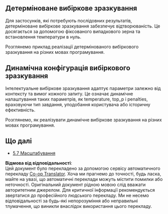 <!--
CO_OP_TRANSLATOR_METADATA:
{
  "original_hash": "3cb0da3badd51d73ab78ebade2827d98",
  "translation_date": "2025-06-17T16:59:28+00:00",
  "source_file": "05-AdvancedTopics/mcp-sampling/README.md",
  "language_code": "uk"
}
-->
## Детерміноване вибіркове зразкування

Для застосунків, які потребують послідовних результатів, детерміноване вибіркове зразкування забезпечує відтворюваність. Це досягається за допомогою фіксованого випадкового зерна та встановлення температури в нуль.

Розглянемо приклад реалізації детермінованого вибіркового зразкування на різних мовах програмування.

## Динамічна конфігурація вибіркового зразкування

Інтелектуальне вибіркове зразкування адаптує параметри залежно від контексту та вимог кожного запиту. Це означає динамічне налаштування таких параметрів, як temperature, top_p і penalties, враховуючи тип завдання, уподобання користувача або історичну ефективність.

Розглянемо, як реалізувати динамічне вибіркове зразкування на різних мовах програмування.

## Що далі

- [5.7 Масштабування](../mcp-scaling/README.md)

**Відмова від відповідальності**:  
Цей документ було перекладено за допомогою сервісу автоматичного перекладу [Co-op Translator](https://github.com/Azure/co-op-translator). Хоча ми прагнемо до точності, будь ласка, майте на увазі, що автоматичні переклади можуть містити помилки або неточності. Оригінальний документ рідною мовою слід вважати авторитетним джерелом. Для критичної інформації рекомендується звертатися до професійного людського перекладу. Ми не несемо відповідальності за будь-які непорозуміння або неправильні тлумачення, що виникли внаслідок використання цього перекладу.